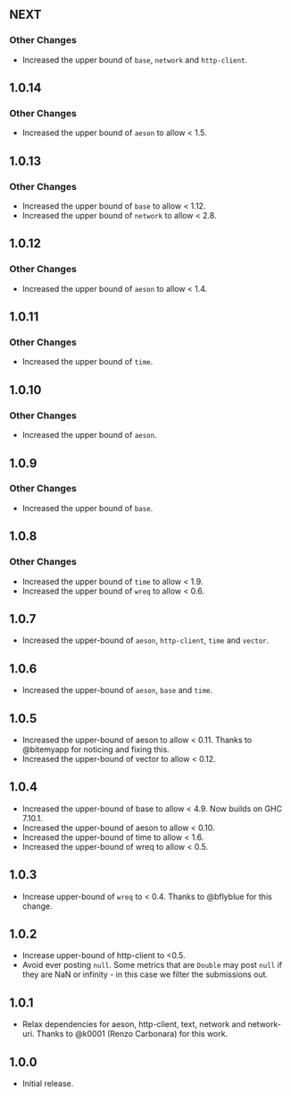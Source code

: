 ## NEXT

### Other Changes

* Increased the upper bound of `base`, `network` and `http-client`.


## 1.0.14

### Other Changes

* Increased the upper bound of `aeson` to allow < 1.5.


## 1.0.13

### Other Changes

* Increased the upper bound of `base` to allow < 1.12.
* Increased the upper bound of `network` to allow < 2.8.

## 1.0.12

### Other Changes

* Increased the upper bound of `aeson` to allow < 1.4.

## 1.0.11

### Other Changes

* Increased the upper bound of `time`.

## 1.0.10

### Other Changes

* Increased the upper bound of `aeson`.

## 1.0.9

### Other Changes

* Increased the upper bound of `base`.

## 1.0.8

### Other Changes

* Increased the upper bound of `time` to allow < 1.9.
* Increased the upper bound of `wreq` to allow < 0.6.

## 1.0.7

* Increased the upper-bound of `aeson`, `http-client`, `time` and `vector`.

## 1.0.6

* Increased the upper-bound of `aeson`, `base` and `time`.

## 1.0.5

* Increased the upper-bound of aeson to allow < 0.11. Thanks to @bitemyapp for
  noticing and fixing this.
* Increased the upper-bound of vector to allow < 0.12.

## 1.0.4

* Increased the upper-bound of base to allow < 4.9. Now builds on
  GHC 7.10.1.
* Increased the upper-bound of aeson to allow < 0.10.
* Increased the upper-bound of time to allow < 1.6.
* Increased the upper-bound of wreq to allow < 0.5.

## 1.0.3

* Increase upper-bound of `wreq` to < 0.4. Thanks to @bflyblue for this change.

## 1.0.2

* Increase upper-bound of http-client to <0.5.
* Avoid ever posting `null`. Some metrics that are `Double` may post `null` if
  they are NaN or infinity - in this case we filter the submissions out.

## 1.0.1

* Relax dependencies for aeson, http-client, text, network and network-uri.
  Thanks to @k0001 (Renzo Carbonara) for this work.


## 1.0.0

* Initial release.
